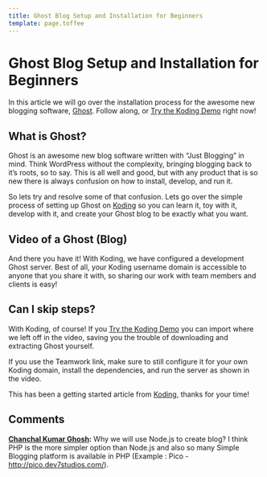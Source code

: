 ```yaml
---
title: Ghost Blog Setup and Installation for Beginners
template: page.toffee
---
```


# Ghost Blog Setup and Installation for Beginners

In this article we will go over the installation process for the awesome new blogging software, [Ghost](https://ghost.org/). Follow along, or [Try the Koding Demo](https://koding.com/Develop/Teamwork?import=http://goo.gl/Q0jC59) right now!

## What is Ghost?

Ghost is an awesome new blog software written with “Just Blogging” in mind. Think WordPress without the complexity, bringing blogging back to it’s roots, so to say. This is all well and good, but with any product that is so new there is always confusion on how to install, develop, and run it.

So lets try and resolve some of that confusion. Lets go over the simple process of setting up Ghost on [Koding](https://koding.com) so you can learn it, toy with it, develop with it, and create your Ghost blog to be exactly what you want.

## Video of a Ghost (Blog)

And there you have it! With Koding, we have configured a development Ghost server. Best of all, your Koding username domain is accessible to anyone that you share it with, so sharing our work with team members and clients is easy!

## Can I skip steps?

With Koding, of course! If you [Try the Koding Demo](https://koding.com/Develop/Teamwork?import=http://goo.gl/Q0jC59) you can import where we left off in the video, saving you the trouble of downloading and extracting Ghost yourself.

If you use the Teamwork link, make sure to still configure it for your own Koding domain, install the dependencies, and run the server as shown in the video.

This has been a getting started article from [Koding](https://koding.com), thanks for your time!

## Comments

**[Chanchal Kumar Ghosh](#3 "2013-11-12 11:17:00"):** Why we will use Node.js to create blog? I think PHP is the more simpler option than Node.js and also so many Simple Blogging platform is available in PHP (Example : Pico - http://pico.dev7studios.com/).

